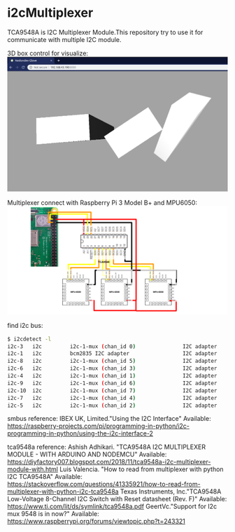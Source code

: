 # i2cMultiplexer
TCA9548A is I2C Multiplexer Module.This repository try to use it for communicate with multiple I2C module.

3D box control for visualize:
![alt text](https://raw.githubusercontent.com/nedondev/i2cMultiplexer/master/image/Multiplexer_3dbox.png)

Multiplexer connect with Raspberry Pi 3 Model B+ and MPU6050:
![alt text](https://raw.githubusercontent.com/nedondev/i2cMultiplexer/master/image/IMU_Multiplexer_diagram.svg)

find i2c bus:
```bash
$ i2cdetect -l
i2c-3	i2c       	i2c-1-mux (chan_id 0)           	I2C adapter
i2c-1	i2c       	bcm2835 I2C adapter             	I2C adapter
i2c-8	i2c       	i2c-1-mux (chan_id 5)           	I2C adapter
i2c-6	i2c       	i2c-1-mux (chan_id 3)           	I2C adapter
i2c-4	i2c       	i2c-1-mux (chan_id 1)           	I2C adapter
i2c-9	i2c       	i2c-1-mux (chan_id 6)           	I2C adapter
i2c-10	i2c       	i2c-1-mux (chan_id 7)           	I2C adapter
i2c-7	i2c       	i2c-1-mux (chan_id 4)           	I2C adapter
i2c-5	i2c       	i2c-1-mux (chan_id 2)           	I2C adapter
```

smbus reference:
IBEX UK, Limited."Using the I2C Interface"
Available: https://raspberry-projects.com/pi/programming-in-python/i2c-programming-in-python/using-the-i2c-interface-2

tca9548a reference:
Ashish Adhikari. "TCA9548A I2C MULTIPLEXER MODULE - WITH ARDUINO AND NODEMCU"
Available: https://diyfactory007.blogspot.com/2018/11/tca9548a-i2c-multiplexer-module-with.html
Luis Valencia. "How to read from multiplexer with python I2C TCA9548A"
Available: https://stackoverflow.com/questions/41335921/how-to-read-from-multiplexer-with-python-i2c-tca9548a
Texas Instruments, Inc."TCA9548A Low-Voltage 8-Channel I2C Switch with Reset datasheet (Rev. F)"
Available: https://www.ti.com/lit/ds/symlink/tca9548a.pdf
GeertVc."Support for I2c mux 9548 is in now?"
Available: https://www.raspberrypi.org/forums/viewtopic.php?t=243321
